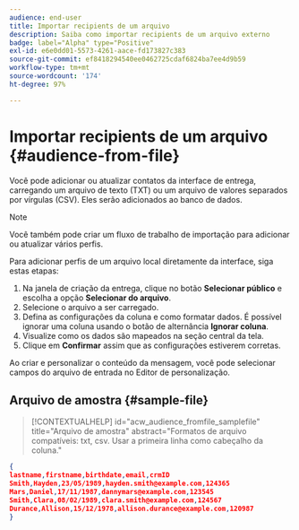 ```yaml
---
audience: end-user
title: Importar recipients de um arquivo
description: Saiba como importar recipients de um arquivo externo
badge: label="Alpha" type="Positive"
exl-id: e6e0dd01-5573-4261-aace-fd173827c383
source-git-commit: ef8418294540ee0462725cdaf6824ba7ee4d9b59
workflow-type: tm+mt
source-wordcount: '174'
ht-degree: 97%

---
```


# Importar recipients de um arquivo {#audience-from-file}

Você pode adicionar ou atualizar contatos da interface de entrega, carregando um arquivo de texto (TXT) ou um arquivo de valores separados por vírgulas (CSV). Eles serão adicionados ao banco de dados.

>[!NOTE]
>
>Você também pode criar um fluxo de trabalho de importação para adicionar ou atualizar vários perfis.


Para adicionar perfis de um arquivo local diretamente da interface, siga estas etapas:

1. Na janela de criação da entrega, clique no botão **Selecionar público** e escolha a opção **Selecionar do arquivo**.
1. Selecione o arquivo a ser carregado.
1. Defina as configurações da coluna e como formatar dados. É possível ignorar uma coluna usando o botão de alternância **Ignorar coluna**.
1. Visualize como os dados são mapeados na seção central da tela.
1. Clique em **Confirmar** assim que as configurações estiverem corretas.

Ao criar e personalizar o conteúdo da mensagem, você pode selecionar campos do arquivo de entrada no Editor de personalização.

## Arquivo de amostra {#sample-file}

>[!CONTEXTUALHELP]
>id="acw_audience_fromfile_samplefile"
>title="Arquivo de amostra"
>abstract="Formatos de arquivo compatíveis: txt, csv. Usar a primeira linha como cabeçalho da coluna."


```json
{
lastname,firstname,birthdate,email,crmID
Smith,Hayden,23/05/1989,hayden.smith@example.com,124365
Mars,Daniel,17/11/1987,dannymars@example.com,123545
Smith,Clara,08/02/1989,clara.smith@example.com,124567
Durance,Allison,15/12/1978,allison.durance@example.com,120987
}
```
